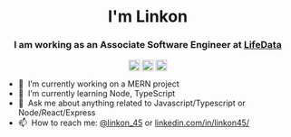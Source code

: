 <h1 align="center">I'm Linkon</h1>
<h3 align="center">I am working as an Associate Software Engineer at <a target="_blank" rel="noopener noreferrer" href="https://www.lifedatacorp.com/">LifeData</a></h3>
<p align="center">
<a href="https://www.linkedin.com/in/linkon45/" target="_blank" rel="noopener noreferrer"><img align="center" src="https://cdn.jsdelivr.net/npm/simple-icons@3.0.1/icons/linkedin.svg" alt="linkon45" height="20" width="20" /></a>
<a href="https://twitter.com/linkon_45" target="_blank" rel="noopener noreferrer"><img align="center" src="https://cdn.jsdelivr.net/npm/simple-icons@3.0.1/icons/twitter.svg" alt="linkon_45" height="20" width="20" /></a>
<a href="https://scholar.google.com/citations?user=urcEv1oAAAAJ&hl=en" target="_blank" rel="noopener noreferrer"><img align="center" src="https://cdn.jsdelivr.net/npm/simple-icons@3.0.1/icons/googlescholar.svg" alt="Ali Hasan Md. Linkon" height="20" width="20" /></a>
</p>

- 🔭 &nbsp;I’m currently working on a MERN project
- 🌱 &nbsp;I’m currently learning Node, TypeScript
- 💬 &nbsp;Ask me about anything related to Javascript/Typescript or Node/React/Express
- 📫 &nbsp;How to reach me: [@linkon_45](https://twitter.com/linkon_45) or <a rel="me" href="[https://fosstodon.org/@gkr](https://www.linkedin.com/in/linkon45/)">linkedin.com/in/linkon45/</a>
